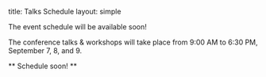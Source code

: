 title: Talks Schedule
layout: simple


The event schedule will be available soon!


The conference talks & workshops will take place from 9:00 AM to 6:30 PM, September 7, 8, and 9.


** Schedule soon! **


[//]: # (<center>[<button class="btn">View schedule!</button>]&#40;https://pretalx.evolutio.pt/pyconpt2022/schedule/&#41;{:target="_blank"}</center>)
